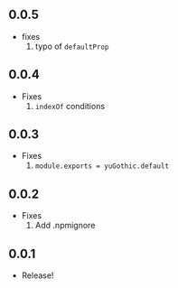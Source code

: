 ## 0.0.5
- fixes
  1. typo of `defaultProp`

## 0.0.4
- Fixes
  1. `indexOf` conditions

## 0.0.3
- Fixes
  1. `module.exports = yuGothic.default`

## 0.0.2
- Fixes
  1. Add .npmignore

## 0.0.1
- Release!
